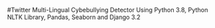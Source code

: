 #Twitter Multi-Lingual Cybebullying Detector Using Python 3.8, Python NLTK Library, Pandas, Seaborn and Django 3.2

